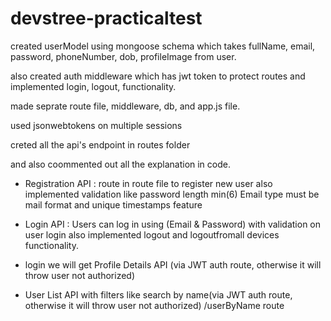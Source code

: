 
# devstree-practicaltest

created userModel using mongoose schema which takes fullName, email, password, phoneNumber, dob, profileImage from user.

also created auth middleware which has jwt token to protect routes and implemented login, logout, functionality.

made seprate route file, middleware, db, and app.js file.

used jsonwebtokens on multiple sessions 

creted all the api's endpoint in routes folder 

and also coommented out all the explanation in code.

- Registration API :
route in route file to register new user also implemented validation like password length min(6)
Email type must be mail format and unique timestamps feature

 
 - Login API :
 Users can log in using (Email & Password) with validation on user login also implemented logout and logoutfromall devices functionality.

- login we will get Profile Details API (via JWT auth route, otherwise it will throw user not authorized)

- User List API with filters like search by name(via JWT auth route, otherwise it will throw user not authorized) /userByName route

